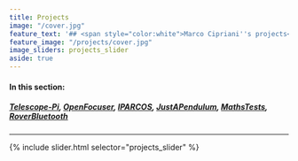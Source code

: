 ```yaml
---
title: Projects
image: "/cover.jpg"
feature_text: '## <span style="color:white">Marco Cipriani''s projects</span>'
feature_image: "/projects/cover.jpg"
image_sliders: projects_slider
aside: true
---
```


#### In this section:
##### [Telescope-Pi](/projects/Telescope-Pi), [OpenFocuser](/projects/OpenFocuser),  [IPARCOS](/projects/IPARCOS), [JustAPendulum](/projects/JustAPendulum), [MathsTests](/projects/MathsTests), [RoverBluetooth](/projects/RoverBluetooth)
<hr>
{% include slider.html selector="projects_slider" %}
